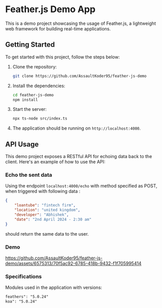 # Feather.js Demo App

This is a demo project showcasing the usage of Feather.js, a lightweight web framework for building real-time applications.

## Getting Started

To get started with this project, follow the steps below:

1. Clone the repository:

    ```bash
    git clone https://github.com/AssaultKoder95/feather-js-demo
    ```

2. Install the dependencies:

    ```bash
    cd feather-js-demo
    npm install
    ```

3. Start the server:

    ```bash
    npx ts-node src/index.ts
    ```

4. The application should be running on `http://localhost:4000`.

## API Usage

This demo project exposes a RESTful API for echoing data back to the client. Here's an example of how to use the API:

### Echo the sent data

Using the endpoint `localhost:4000/echo` with method specified as POST, when triggered with following data :

```json
{
	"loantube": "fintech firm",
	"location": "united kingdom",
	"developer": "Abhishek",
	"date": "2nd April 2024 - 2:30 am"
}

```

should return the same data to the user.

### Demo

https://github.com/AssaultKoder95/feather-js-demo/assets/6575313/70f5ac92-6785-418b-9432-f1f705995414

### Specifications

Modules used in the application with versions: 

```markdown
feathers": "5.0.24"
koa": "5.0.24"
```
